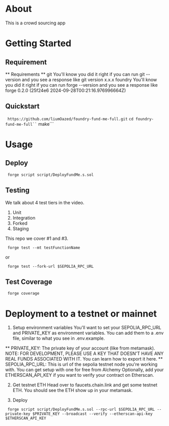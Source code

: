 # About

This is a crowd sourcing app

# Getting Started

## Requirement
** Requirements
** git
You'll know you did it right if you can run git --version and you see a response like git version x.x.x
foundry
You'll know you did it right if you can run forge --version and you see a response like forge 0.2.0 (25f24e6 2024-09-28T00:21:16.976996664Z)

## Quickstart

``` https://github.com/liumOazed/foundry-fund-me-full.git```
``` cd foundry-fund-me-full``
``` make```

# Usage

## Deploy

``` forge script script/DeployFundMe.s.sol```

## Testing

We talk about 4 test tiers in the video.

1. Unit
2. Integration
3. Forked
4. Staging

This repo we cover #1 and #3.

``` forge test --mt testFunctionName```

or

``` forge test --fork-url $SEPOLIA_RPC_URL```

## Test Coverage

``` forge coverage```

# Deployment to a testnet or mainnet

1. Setup environment variables
You'll want to set your SEPOLIA_RPC_URL and PRIVATE_KEY as environment variables. You can add them to a .env file, similar to what you see in .env.example.

** PRIVATE_KEY: The private key of your account (like from metamask). NOTE: FOR DEVELOPMENT, PLEASE USE A KEY THAT DOESN'T HAVE ANY REAL FUNDS ASSOCIATED WITH IT.
You can learn how to export it here.
** SEPOLIA_RPC_URL: This is url of the sepolia testnet node you're working with. You can get setup with one for free from Alchemy
Optionally, add your ETHERSCAN_API_KEY if you want to verify your contract on Etherscan.

2. Get testnet ETH
Head over to faucets.chain.link and get some testnet ETH. You should see the ETH show up in your metamask.

3. Deploy

``` forge script script/DeployFundMe.s.sol --rpc-url $SEPOLIA_RPC_URL --private-key $PRIVATE_KEY --broadcast --verify --etherscan-api-key $ETHERSCAN_API_KEY```





